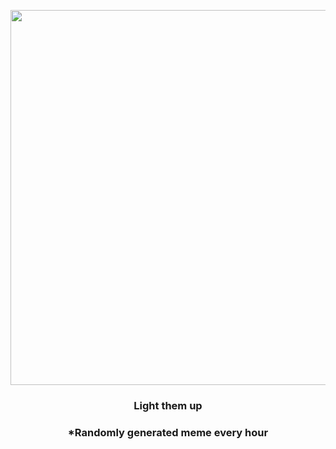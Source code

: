 <p align="center">
        <img src="https://i.redd.it/xr0hta7xhpv91.jpg" width="600" height="600">
        </p>
        <h3 align="center">Light them up</h3>
        <h3 align="center">*Randomly generated meme every hour</h3>
    